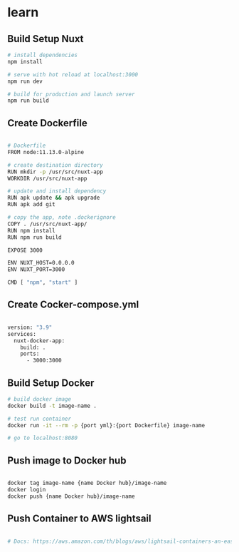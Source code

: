 # learn

## Build Setup Nuxt

```bash
# install dependencies
npm install

# serve with hot reload at localhost:3000
npm run dev

# build for production and launch server
npm run build

```

## Create Dockerfile 

```bash

# Dockerfile
FROM node:11.13.0-alpine

# create destination directory
RUN mkdir -p /usr/src/nuxt-app
WORKDIR /usr/src/nuxt-app

# update and install dependency
RUN apk update && apk upgrade
RUN apk add git

# copy the app, note .dockerignore
COPY . /usr/src/nuxt-app/
RUN npm install
RUN npm run build

EXPOSE 3000

ENV NUXT_HOST=0.0.0.0
ENV NUXT_PORT=3000

CMD [ "npm", "start" ]

```

## Create Cocker-compose.yml

```bash

version: "3.9"
services:
  nuxt-docker-app:
    build: .
    ports:
      - 3000:3000

```

## Build Setup Docker 

```bash
# build docker image
docker build -t image-name .

# test run container
docker run -it --rm -p {port yml}:{port Dockerfile} image-name

# go to localhost:8080


```

## Push image to Docker hub

```bash

docker tag image-name {name Docker hub}/image-name
docker login
docker push {name Docker hub}/image-name

```

## Push Container to AWS lightsail

```bash

# Docs: https://aws.amazon.com/th/blogs/aws/lightsail-containers-an-easy-way-to-run-your-containers-in-the-cloud/

```
